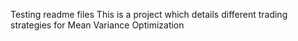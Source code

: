 Testing readme files
This is a project which details different trading strategies for Mean Variance Optimization

